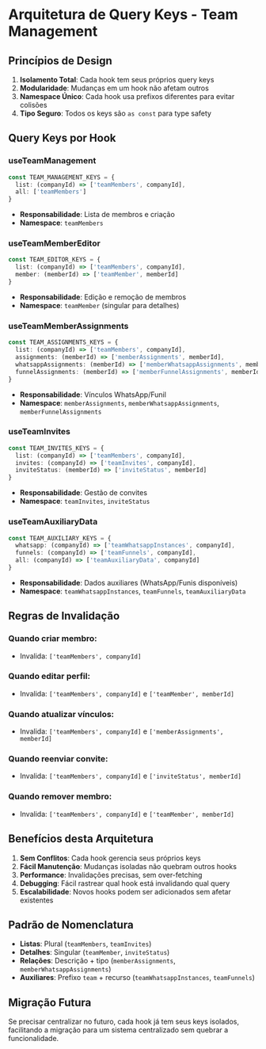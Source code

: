# Arquitetura de Query Keys - Team Management

## Princípios de Design

1. **Isolamento Total**: Cada hook tem seus próprios query keys
2. **Modularidade**: Mudanças em um hook não afetam outros
3. **Namespace Único**: Cada hook usa prefixos diferentes para evitar colisões
4. **Tipo Seguro**: Todos os keys são `as const` para type safety

## Query Keys por Hook

### useTeamManagement
```typescript
const TEAM_MANAGEMENT_KEYS = {
  list: (companyId) => ['teamMembers', companyId],
  all: ['teamMembers']
}
```
- **Responsabilidade**: Lista de membros e criação
- **Namespace**: `teamMembers`

### useTeamMemberEditor
```typescript
const TEAM_EDITOR_KEYS = {
  list: (companyId) => ['teamMembers', companyId],
  member: (memberId) => ['teamMember', memberId]
}
```
- **Responsabilidade**: Edição e remoção de membros
- **Namespace**: `teamMember` (singular para detalhes)

### useTeamMemberAssignments
```typescript
const TEAM_ASSIGNMENTS_KEYS = {
  list: (companyId) => ['teamMembers', companyId],
  assignments: (memberId) => ['memberAssignments', memberId],
  whatsappAssignments: (memberId) => ['memberWhatsappAssignments', memberId],
  funnelAssignments: (memberId) => ['memberFunnelAssignments', memberId]
}
```
- **Responsabilidade**: Vínculos WhatsApp/Funil
- **Namespace**: `memberAssignments`, `memberWhatsappAssignments`, `memberFunnelAssignments`

### useTeamInvites
```typescript
const TEAM_INVITES_KEYS = {
  list: (companyId) => ['teamMembers', companyId],
  invites: (companyId) => ['teamInvites', companyId],
  inviteStatus: (memberId) => ['inviteStatus', memberId]
}
```
- **Responsabilidade**: Gestão de convites
- **Namespace**: `teamInvites`, `inviteStatus`

### useTeamAuxiliaryData
```typescript
const TEAM_AUXILIARY_KEYS = {
  whatsapp: (companyId) => ['teamWhatsappInstances', companyId],
  funnels: (companyId) => ['teamFunnels', companyId],
  all: (companyId) => ['teamAuxiliaryData', companyId]
}
```
- **Responsabilidade**: Dados auxiliares (WhatsApp/Funis disponíveis)
- **Namespace**: `teamWhatsappInstances`, `teamFunnels`, `teamAuxiliaryData`

## Regras de Invalidação

### Quando criar membro:
- Invalida: `['teamMembers', companyId]`

### Quando editar perfil:
- Invalida: `['teamMembers', companyId]` e `['teamMember', memberId]`

### Quando atualizar vínculos:
- Invalida: `['teamMembers', companyId]` e `['memberAssignments', memberId]`

### Quando reenviar convite:
- Invalida: `['teamMembers', companyId]` e `['inviteStatus', memberId]`

### Quando remover membro:
- Invalida: `['teamMembers', companyId]` e `['teamMember', memberId]`

## Benefícios desta Arquitetura

1. **Sem Conflitos**: Cada hook gerencia seus próprios keys
2. **Fácil Manutenção**: Mudanças isoladas não quebram outros hooks
3. **Performance**: Invalidações precisas, sem over-fetching
4. **Debugging**: Fácil rastrear qual hook está invalidando qual query
5. **Escalabilidade**: Novos hooks podem ser adicionados sem afetar existentes

## Padrão de Nomenclatura

- **Listas**: Plural (`teamMembers`, `teamInvites`)
- **Detalhes**: Singular (`teamMember`, `inviteStatus`)
- **Relações**: Descrição + tipo (`memberAssignments`, `memberWhatsappAssignments`)
- **Auxiliares**: Prefixo `team` + recurso (`teamWhatsappInstances`, `teamFunnels`)

## Migração Futura

Se precisar centralizar no futuro, cada hook já tem seus keys isolados, facilitando a migração para um sistema centralizado sem quebrar a funcionalidade.